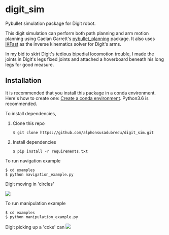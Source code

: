 # digit_sim
Pybullet simulation package for Digit robot.

This digit simulation can perform both path planning and arm motion planning using Caelan Garrett's [pybullet_planning](https://pybullet-planning.readthedocs.io/en/latest/) package. It also uses [IKFast](http://openrave.org/docs/0.8.0/openravepy/ikfast/) as the inverse kinematics solver for Digit's arms. 

In my bid to skirt Digit's tedious bipedial locomotion trouble, I made the joints in Digit's legs fixed joints and attached a hoverboard beneath his long legs for good measure.


## Installation
It is recommended that you install this package in a conda environment. Here's how to create one: [Create a conda environment](https://docs.conda.io/projects/conda/en/4.6.0/_downloads/52a95608c49671267e40c689e0bc00ca/conda-cheatsheet.pdf). Python3.6 is recommended.

To install dependencies,  
1. Clone this repo

	`$ git clone https://github.com/alphonsusadubredu/digit_sim.git`

2. Install dependencies

	`$ pip install -r requirements.txt`


To run navigation example
 
	$ cd examples 
	$ python navigation_example.py 

Digit moving in 'circles'

![](navigation.gif)

To run manipulation example
 
	$ cd examples
	$ python manipulation_example.py 

Digit picking up a 'coke' can
![](manipulation.gif)